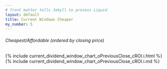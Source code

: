 ```yaml
---
# front matter tells Jekyll to process Liquid
layout: default
title: Current Windows Cheaper
my_number: 5
---
```

<h6>Cheapest/Affordable (ordered by closing price)</h6>
{% include current_dividend_window_chart_oPreviousClose_cROI.i.html  %}
{% include current_dividend_window_chart_oPreviousClose_cROI.i.md  %}